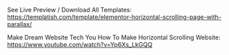 See Live Preview / Download All Templates:
https://templatish.com/template/elementor-horizontal-scrolling-page-with-parallax/

Make Dream Website Tech You How To Make Horizontal Scrolling Website:
https://www.youtube.com/watch?v=Yp6Xs_LkGQQ
